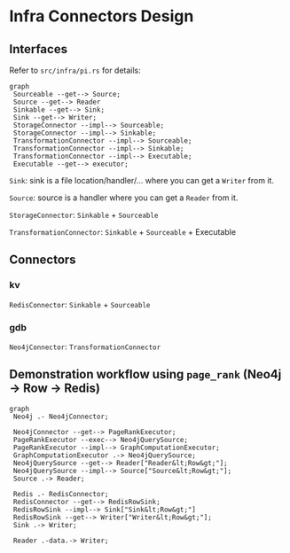 # Infra Connectors Design

## Interfaces

Refer to `src/infra/pi.rs` for details:

```mermaid
graph
 Sourceable --get--> Source;
 Source --get--> Reader
 Sinkable --get--> Sink;
 Sink --get--> Writer;
 StorageConnector --impl--> Sourceable;
 StorageConnector --impl--> Sinkable;
 TransformationConnector --impl--> Sourceable;
 TransformationConnector --impl--> Sinkable;
 TransformationConnector --impl--> Executable;
 Executable --get--> executor;
```

`Sink`: sink is a file location/handler/… where you can get a `Writer` from it.

`Source`: source is a handler where you can get a `Reader` from it.

`StorageConnector`: `Sinkable` + `Sourceable`

`TransformationConnector`: `Sinkable` + `Sourceable` + Executable

## Connectors

### kv

`RedisConnector`: `Sinkable` + `Sourceable`

### gdb

`Neo4jConnector`: `TransformationConnector`

## Demonstration workflow using `page_rank` (Neo4j -> Row -> Redis)

```mermaid
graph
 Neo4j .- Neo4jConnector;

 Neo4jConnector --get--> PageRankExecutor;
 PageRankExecutor --exec--> Neo4jQuerySource;
 PageRankExecutor --impl--> GraphComputationExecutor;
 GraphComputationExecutor .-> Neo4jQuerySource;
 Neo4jQuerySource --get--> Reader["Reader&lt;Row&gt;"];
 Neo4jQuerySource --impl--> Source["Source&lt;Row&gt;"];
 Source .-> Reader;

 Redis .- RedisConnector;
 RedisConnector --get--> RedisRowSink;
 RedisRowSink --impl--> Sink["Sink&lt;Row&gt;"]
 RedisRowSink --get--> Writer["Writer&lt;Row&gt;"];
 Sink .-> Writer;

 Reader .-data.-> Writer;
```
